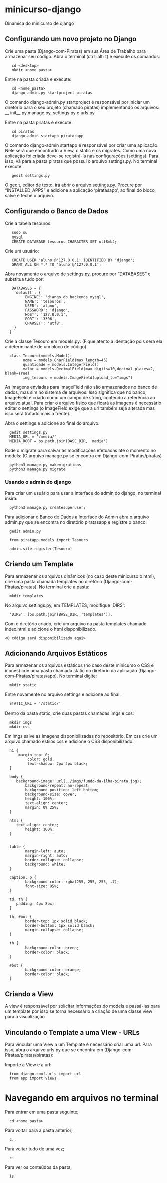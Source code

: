 # minicurso-django
Dinâmica do minicurso de django

## Configurando um novo projeto no Django

Crie uma pasta (Django-com-Piratas) em sua Área de Trabalho para armazenar seu código. Abra o terminal (ctrl+alt+t) e execute os
comandos:

```
   cd <desktop>
   mkdir <nome_pasta>
```
Entre na pasta criada e execute:

```
   cd <nome_pasta>
   django-admin.py startproject piratas
```
O comando django-admin.py startproject é responsável por iniciar um diretório para o seu projeto (chamado piratas) implementando
os arquivos: __ init__.py,manage.py, settings.py e urls.py

Entre na pasta piratas e execute:

```
   cd piratas
   django-admin startapp piratasapp
```
O comando django-admin startapp é responsável por criar uma aplicação. Nele será que encontrado a View, o static e os migrates. 
Como uma nova aplicação foi criada deve-se registrá-la nas configurações (settings). Para isso, vá para a pasta piratas que possui
o arquivo settings.py.
No terminal execute:

```
   gedit settings.py
```
O gedit, editor de texto, irá abrir o arquivo settings.py. Procure por “INSTALLED_APPS” e adicione  a aplicação ‘piratasapp’, ao 
final do bloco, salve e feche o arquivo.


## Configurando o Banco de Dados

Crie a tabela tesouros:

```
   sudo su
   mysql
   CREATE DATABASE tesouros CHARACTER SET utf8mb4;
```
Crie um usuário:

```
   CREATE USER 'aluno'@'127.0.0.1' IDENTIFIED BY 'django';
   GRANT ALL ON *.* TO 'aluno'@'127.0.0.1';
```
Abra novamente o arquivo de settings.py, procure por “DATABASES” e substitua tudo por:

```
   DATABASES = {
    'default': {
        'ENGINE': 'django.db.backends.mysql',
        'NAME': 'tesouros',
        'USER': 'aluno',
        'PASSWORD': 'django',
        'HOST': '127.0.0.1',
        'PORT': '3306',
        'CHARSET': 'utf8',
    }
  }
```
Crie a classe Tesouro em models.py:
(Fique atento a identação pois será ela a determinante de um bloco de código)

```
  class Tesouro(models.Model):
	    nome = models.CharField(max_length=45)
	    quantidade = models.IntegerField()
	    valor = models.DecimalField(max_digits=10,decimal_places=2, blank=True)
	    img_tesouro = models.ImageField(upload_to="imgs")
```
As imagens enviadas para ImageField não são armazenados no banco de dados, mas sim no sistema de arquivos. Isso significa que no banco, ImageField é criado como um campo de string, contendo a referência ao arquivo atual. Para criar o arquivo físico que ficará as imagens é necessário editar o settings (o ImageField exige que a url também seja alterada mas isso será tratado mais a frente). 

Abra o settings e adicione ao final do arquivo:

```
  gedit settings.py
  MEDIA_URL = '/media/'
  MEDIA_ROOT = os.path.join(BASE_DIR, 'media')
```
Rode o migrate para salvar as modificações efetuadas até o momento no models:
(O arquivo manage.py se encontra em Django-com-Piratas/piratas)

```
  python3 manage.py makemigrations
  python3 manage.py migrate
```
### Usando o admin do django

Para criar um usuário para usar a interface do admin do django, no terminal insira: 

```
  python3 manage.py createsuperuser;
```
Para adicionar o Banco de Dados a Interface do Admin abra o arquivo admin.py que se encontra no diretório piratasapp e registre o banco:

```
  gedit admin.py
```

```
  from piratapp.models import Tesouro

  admin.site.register(Tesouro)
```

## Criando um Template

Para armazenar os arquivos dinâmicos (no caso deste minicurso o html), crie uma pasta chamada  templates no diretório (Django-com-Piratas/piratas). 
No terminal crie a pasta:

```
  mkdir templates
```
No arquivo settings.py, em  TEMPLATES, modifique 'DIRS':

```
  'DIRS': [os.path.join(BASE_DIR, 'templates')],
```
Com o diretório criado, crie um arquivo na pasta templates chamado index.html e adicione o html disponibilizado.

```
<O código será disponibilizado aqui>
```

## Adicionando Arquivos Estáticos

Para armazenar os arquivos estáticos (no caso deste minicurso o CSS e ícones) crie uma pasta chamada  static no diretório da aplicação (Django-com-Piratas/piratas/app). 
No terminal digite:

```
  mkdir static
```
Entre novamente no arquivo settings e adicione ao final:

```
  STATIC_URL = '/static/'
```
Dentro da pasta static, crie duas pastas chamadas imgs e css:

```
  mkdir imgs
  mkdir css
```
Em imgs salve as imagens disponibilizadas no repositório.
Em css crie um arquivo chamado estilos.css e adicione o CSS disponibilizado: 

```
  h1 {
   	  margin-top: 0;
          color: gold;
          text-shadow: 2px 2px black;
  }

  body {
  	 background-image: url(../imgs/fundo-da-ilha-pirata.jpg);
         background-repeat: no-repeat;
         background-position: left bottom;
         background-size: cover;
         height: 100%;
         text-align: center;
         margin: 0% 25%;
  }

  html {
  	 text-align: center;
         height: 100%;
  }


  table {
         margin-left: auto;
         margin-right: auto;
         border-collapse: collapse;
         background: white;
  }

  caption, p {
         background-color: rgba(255, 255, 255, .7);
         font-size: 95%;
  }

  td, th {
  	 padding: 4px 8px;
  }

  th, #bot {
         border-top: 1px solid black;
         border-bottom: 1px solid black;
         margin-collapse: collapse;
  }

  th {
         background-color: green;
         border-color: black;
  }

  #bot {
         background-color: orange;
         border-color: black;
  }
```

## Criando a View

A view é responsável por solicitar informações do models e passá-las para um template por isso se torna necessário a criação de uma classe view para a visualização

<continua>
  
## Vinculando o Template a uma VIew - URLs

Para vincular uma View a um Template é necessário criar uma url. Para isso, abra o arquivo urls.py que se encontra em (Django-com-Piratas/piratas/piratas):

Importe a View e a url:

```
  from django.conf.urls import url
  from app import views
```
<continua>
  
# Navegando em arquivos no terminal

Para entrar em uma pasta seguinte;
```
  cd <nome_pasta>
```
Para voltar para a pasta anterior;
```
  c..
```
Para voltar tudo de uma vez;
```
  c~
```
Para ver os conteúdos da pasta;
```
  ls
```

